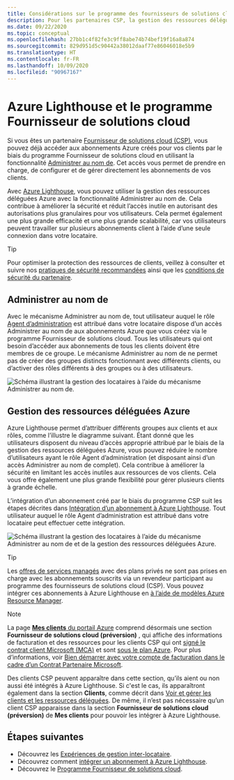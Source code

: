 ```yaml
---
title: Considérations sur le programme des fournisseurs de solutions cloud
description: Pour les partenaires CSP, la gestion des ressources déléguées Azure permet d’améliorer la sécurité et le contrôle en activant des autorisations précises.
ms.date: 09/22/2020
ms.topic: conceptual
ms.openlocfilehash: 27bb1c4f82fe3c9ff8abe74b74bef19f16a8a874
ms.sourcegitcommit: 829d951d5c90442a38012daaf77e86046018e5b9
ms.translationtype: HT
ms.contentlocale: fr-FR
ms.lasthandoff: 10/09/2020
ms.locfileid: "90967167"
---
```

# <a name="azure-lighthouse-and-the-cloud-solution-provider-program"></a>Azure Lighthouse et le programme Fournisseur de solutions cloud

Si vous êtes un partenaire [Fournisseur de solutions cloud (CSP)](/partner-center/csp-overview), vous pouvez déjà accéder aux abonnements Azure créés pour vos clients par le biais du programme Fournisseur de solutions cloud en utilisant la fonctionnalité [Administrer au nom de](https://channel9.msdn.com/Series/cspdev/Module-11-Admin-On-Behalf-Of-AOBO). Cet accès vous permet de prendre en charge, de configurer et de gérer directement les abonnements de vos clients.

Avec [Azure Lighthouse](../overview.md), vous pouvez utiliser la gestion des ressources déléguées Azure avec la fonctionnalité Administrer au nom de. Cela contribue à améliorer la sécurité et réduit l’accès inutile en autorisant des autorisations plus granulaires pour vos utilisateurs. Cela permet également une plus grande efficacité et une plus grande scalabilité, car vos utilisateurs peuvent travailler sur plusieurs abonnements client à l’aide d’une seule connexion dans votre locataire.

> [!TIP]
> Pour optimiser la protection des ressources de clients, veillez à consulter et suivre nos [pratiques de sécurité recommandées](recommended-security-practices.md) ainsi que les [conditions de sécurité du partenaire](/partner-center/partner-security-requirements).

## <a name="administer-on-behalf-of-aobo"></a>Administrer au nom de

Avec le mécanisme Administrer au nom de, tout utilisateur auquel le rôle [Agent d’administration](/partner-center/permissions-overview#manage-commercial-transactions-in-partner-center-azure-ad-and-csp-roles) est attribué dans votre locataire dispose d’un accès Administrer au nom de aux abonnements Azure que vous créez via le programme Fournisseur de solutions cloud. Tous les utilisateurs qui ont besoin d’accéder aux abonnements de tous les clients doivent être membres de ce groupe. Le mécanisme Administrer au nom de ne permet pas de créer des groupes distincts fonctionnant avec différents clients, ou d’activer des rôles différents à des groupes ou à des utilisateurs.

![Schéma illustrant la gestion des locataires à l’aide du mécanisme Administrer au nom de.](../media/csp-1.jpg)

## <a name="azure-delegated-resource-management"></a>Gestion des ressources déléguées Azure

Azure Lighthouse permet d’attribuer différents groupes aux clients et aux rôles, comme l’illustre le diagramme suivant. Étant donné que les utilisateurs disposent du niveau d’accès approprié attribué par le biais de la gestion des ressources déléguées Azure, vous pouvez réduire le nombre d’utilisateurs ayant le rôle Agent d’administration (et disposant ainsi d’un accès Administrer au nom de complet). Cela contribue à améliorer la sécurité en limitant les accès inutiles aux ressources de vos clients. Cela vous offre également une plus grande flexibilité pour gérer plusieurs clients à grande échelle.

L’intégration d’un abonnement créé par le biais du programme CSP suit les étapes décrites dans [Intégration d’un abonnement à Azure Lighthouse](../how-to/onboard-customer.md). Tout utilisateur auquel le rôle Agent d’administration est attribué dans votre locataire peut effectuer cette intégration.

![Schéma illustrant la gestion des locataires à l’aide du mécanisme Administrer au nom de et de la gestion des ressources déléguées Azure.](../media/csp-2.jpg)

> [!TIP]
> Les [offres de services managés](managed-services-offers.md) avec des plans privés ne sont pas prises en charge avec les abonnements souscrits via un revendeur participant au programme des fournisseurs de solutions cloud (CSP). Vous pouvez intégrer ces abonnements à Azure Lighthouse en [à l’aide de modèles Azure Resource Manager](../how-to/onboard-customer.md).

> [!NOTE]
> La page [**Mes clients** du portail Azure](../how-to/view-manage-customers.md) comprend désormais une section **Fournisseur de solutions cloud (préversion)** , qui affiche des informations de facturation et des ressources pour les clients CSP qui ont [signé le contrat client Microsoft (MCA)](/partner-center/confirm-customer-agreement) et sont [sous le plan Azure](/partner-center/azure-plan-get-started). Pour plus d’informations, voir [Bien démarrer avec votre compte de facturation dans le cadre d’un Contrat Partenaire Microsoft](../../cost-management-billing/understand/mpa-overview.md).
>
> Des clients CSP peuvent apparaître dans cette section, qu’ils aient ou non aussi été intégrés à Azure Lighthouse. Si c'est le cas, ils apparaîtront également dans la section **Clients**, comme décrit dans [Voir et gérer les clients et les ressources déléguées](../how-to/view-manage-customers.md). De même, il n’est pas nécessaire qu’un client CSP apparaisse dans la section **Fournisseur de solutions cloud (préversion)** de **Mes clients** pour pouvoir les intégrer à Azure Lighthouse.

## <a name="next-steps"></a>Étapes suivantes

- Découvrez les [Expériences de gestion inter-locataire](cross-tenant-management-experience.md).
- Découvrez comment [intégrer un abonnement à Azure Lighthouse](../how-to/onboard-customer.md).
- Découvrez le [Programme Fournisseur de solutions cloud](/partner-center/csp-overview).

